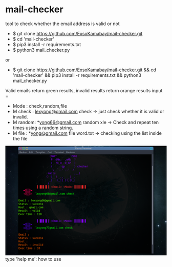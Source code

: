 # mail-checker
tool to check whether the email address is valid or not

- $ git clone https://github.com/ExsoKamabay/mail-checker.git
- $ cd 'mail-checker'
- $ pip3 install -r requirements.txt
- $ python3 mail_checker.py

or

- $ git clone https://github.com/ExsoKamabay/mail-checker.git && cd 'mail-checker' && pip3 install -r requirements.txt && python3 mail_checker.py

Valid emails return green results, invalid results return orange results
input = <Mail> <Mode> <Arg>
- Mode : check,random,file
- M check : lexyong@gmail.com check -> just check whether it is valid or invalid.
- M random: *yong66@gmail.com random xle -> Check and repeat ten times using a random string.
- M file : *yong@gmail.com file word.txt -> checking using the list inside the file
<img src='https://raw.githubusercontent.com/ExsoKamabay/mail-checker/main/screenshoot.png'>
type 'help me': how to use
